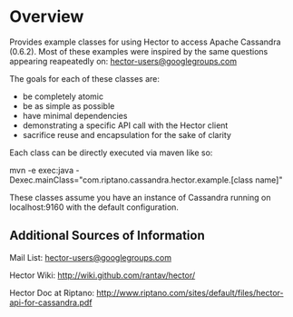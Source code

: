 Overview
============
Provides example classes for using Hector to access Apache Cassandra (0.6.2).
Most of these examples were inspired by the same questions appearing reapeatedly on: 
hector-users@googlegroups.com

The goals for each of these classes are: 
* be completely atomic
* be as simple as possible 
* have minimal dependencies 
* demonstrating a specific API call with the Hector client 
* sacrifice reuse and encapsulation for the sake of clarity


Each class can be directly executed via maven like so: 

mvn -e exec:java -Dexec.mainClass="com.riptano.cassandra.hector.example.[class name]"

These classes assume you have an instance of Cassandra running on localhost:9160 with the default configuration. 

Additional Sources of Information
----------------------------------
Mail List: hector-users@googlegroups.com

Hector Wiki: http://wiki.github.com/rantav/hector/

Hector Doc at Riptano: http://www.riptano.com/sites/default/files/hector-api-for-cassandra.pdf


